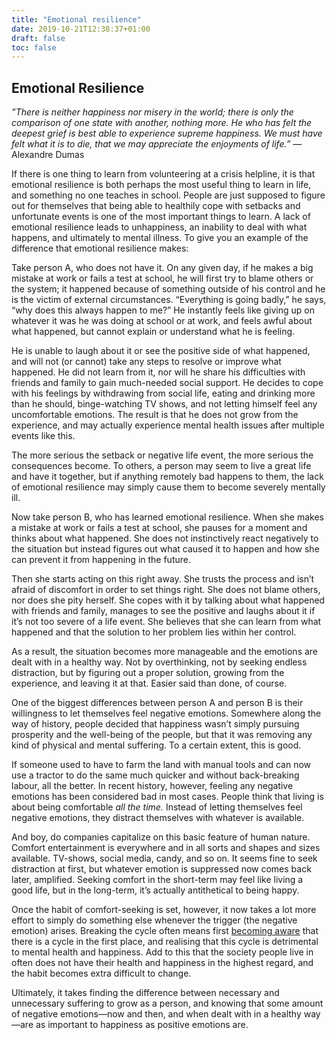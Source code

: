 ```yaml
---
title: "Emotional resilience"
date: 2019-10-21T12:38:37+01:00
draft: false
toc: false
---
```

## Emotional Resilience

*”There is neither happiness nor misery in the world; there is only the comparison of one state with another, nothing more. He who has felt the deepest grief is best able to experience supreme happiness. We must have felt what it is to die, that we may appreciate the enjoyments of life.”* — Alexandre Dumas

If there is one thing to learn from volunteering at a crisis helpline, it is that emotional resilience is both perhaps the most useful thing to learn in life, and something no one teaches in school. People are just supposed to figure out for themselves that being able to healthily cope with setbacks and unfortunate events is one of the most important things to learn. A lack of emotional resilience leads to unhappiness, an inability to deal with what happens, and ultimately to mental illness. To give you an example of the difference that emotional resilience makes:

Take person A, who does not have it. On any given day, if he makes a big mistake at work or fails a test at school, he will first try to blame others or the system; it happened because of something outside of his control and he is the victim of external circumstances. “Everything is going badly,” he says, “why does this always happen to me?” He instantly feels like giving up on whatever it was he was doing at school or at work, and feels awful about what happened, but cannot explain or understand what he is feeling. 

He is unable to laugh about it or see the positive side of what happened, and will not (or cannot) take any steps to resolve or improve what happened. He did not learn from it, nor will he share his difficulties with friends and family to gain much-needed social support. He decides to cope with his feelings by withdrawing from social life, eating and drinking more than he should, binge-watching TV shows, and not letting himself feel any uncomfortable emotions. The result is that he does not grow from the experience, and may actually experience mental health issues after multiple events like this. 

The more serious the setback or negative life event, the more serious the consequences become. To others, a person may seem to live a great life and have it together, but if anything remotely bad happens to them, the lack of emotional resilience may simply cause them to become severely mentally ill.

Now take person B, who has learned emotional resilience. When she makes a mistake at work or fails a test at school, she pauses for a moment and thinks about what happened. She does not instinctively react negatively to the situation but instead figures out what caused it to happen and how she can prevent it from happening in the future. 

Then she starts acting on this right away. She trusts the process and isn’t afraid of discomfort in order to set things right. She does not blame others, nor does she pity herself. She copes with it by talking about what happened with friends and family, manages to see the positive and laughs about it if it’s not too severe of a life event. She believes that she can learn from what happened and that the solution to her problem lies within her control. 

As a result, the situation becomes more manageable and the emotions are dealt with in a healthy way. Not by overthinking, not by seeking endless distraction, but by figuring out a proper solution, growing from the experience, and leaving it at that. Easier said than done, of course.

One of the biggest differences between person A and person B is their willingness to let themselves feel negative emotions. Somewhere along the way of history, people decided that happiness wasn’t simply pursuing prosperity and the well-being of the people, but that it was removing any kind of physical and mental suffering. To a certain extent, this is good. 

If someone used to have to farm the land with manual tools and can now use a tractor to do the same much quicker and without back-breaking labour, all the better. In recent history, however, feeling any negative emotions has been considered bad in most cases. People think that living is about being comfortable *all the time.* Instead of letting themselves feel negative emotions, they distract themselves with whatever is available. 

And boy, do companies capitalize on this basic feature of human nature. Comfort entertainment is everywhere and in all sorts and shapes and sizes available. TV-shows, social media, candy, and so on. It seems fine to seek distraction at first, but whatever emotion is suppressed now comes back later, amplified. Seeking comfort in the short-term may feel like living a good life, but in the long-term, it’s actually antithetical to being happy. 

Once the habit of comfort-seeking is set, however, it now takes a lot more effort to simply do something else whenever the trigger (the negative emotion) arises. Breaking the cycle often means first [becoming aware](https://jorrit.co/post/on-meditation/) that there is a cycle in the first place, and realising that this cycle is detrimental to mental health and happiness. Add to this that the society people live in often does not have their health and happiness in the highest regard, and the habit becomes extra difficult to change.

Ultimately, it takes finding the difference between necessary and unnecessary suffering to grow as a person, and knowing that some amount of negative emotions—now and then, and when dealt with in a healthy way—are as important to happiness as positive emotions are.
